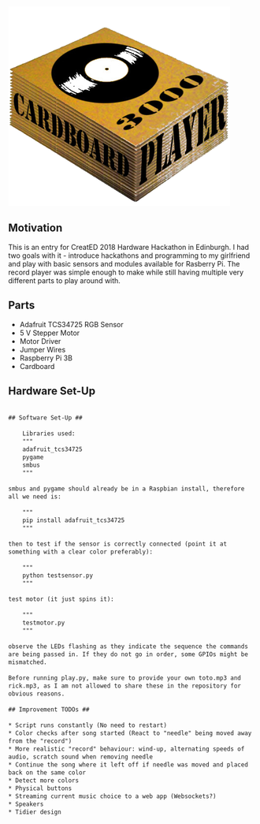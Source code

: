 ![aaa](https://github.com/Roxerg/CardboardPlayer3000/blob/master/cardboard.png "cardboard")

## Motivation ##

This is an entry for CreatED 2018 Hardware Hackathon in Edinburgh. I had two goals with it - introduce hackathons and programming to my girlfriend and play with basic sensors and modules available for Rasberry Pi. The record player was simple enough to make while still having multiple very different parts to play around with.

## Parts ##

* Adafruit TCS34725 RGB Sensor
* 5 V Stepper Motor
* Motor Driver 
* Jumper Wires
* Raspberry Pi 3B 
* Cardboard

## Hardware Set-Up ##

~~~ Diagram Here ~~~ 

## Software Set-Up ##

    Libraries used:
    """
    adafruit_tcs34725
    pygame
    smbus
    """ 

smbus and pygame should already be in a Raspbian install, therefore all we need is:

    """
    pip install adafruit_tcs34725
    """

then to test if the sensor is correctly connected (point it at something with a clear color preferably):

    """
    python testsensor.py
    """

test motor (it just spins it):

    """
    testmotor.py
    """

observe the LEDs flashing as they indicate the sequence the commands are being passed in. If they do not go in order, some GPIOs might be mismatched.

Before running play.py, make sure to provide your own toto.mp3 and rick.mp3, as I am not allowed to share these in the repository for obvious reasons.

## Improvement TODOs ##

* Script runs constantly (No need to restart)
* Color checks after song started (React to "needle" being moved away from the "record")
* More realistic "record" behaviour: wind-up, alternating speeds of audio, scratch sound when removing needle
* Continue the song where it left off if needle was moved and placed back on the same color
* Detect more colors
* Physical buttons
* Streaming current music choice to a web app (Websockets?)
* Speakers
* Tidier design

